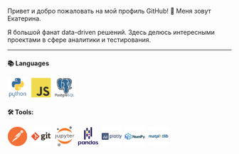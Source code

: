 Привет и добро пожаловать на мой профиль GitHub! 👋
Меня зовут Екатерина.

Я большой фанат data-driven решений. 
Здесь делюсь интересными проектами в сфере аналитики и тестирования.


---
#### :books: Languages
<div>
  <img src="https://github.com/devicons/devicon/blob/master/icons/python/python-original-wordmark.svg" title="Python" alt="Python" width="45" height="45"/>&nbsp;
  <img src="https://github.com/devicons/devicon/blob/master/icons/javascript/javascript-original.svg" title="JavaScript" alt="JavaScript" width="45" height="45"/>&nbsp;
  <img src="https://github.com/devicons/devicon/blob/master/icons/postgresql/postgresql-original-wordmark.svg" title="PostgreSQL" alt="PostgreSQL" width="45" height="45"/>&nbsp;

</div>




#### :hammer_and_wrench: Tools: 
<div>
  <img src="https://github.com/devicons/devicon/blob/master/icons/postman/postman-original.svg" title="postman" alt="postman" width="45" height="45"/>&nbsp;
  <img src="https://github.com/devicons/devicon/blob/master/icons/git/git-original-wordmark.svg" title="git" alt="git" width="45" height="45"/>&nbsp;
  <img src="https://github.com/devicons/devicon/blob/master/icons/jupyter/jupyter-original-wordmark.svg" title="jupyter" alt="jupyter" width="45" height="45"/>&nbsp;
  <img src="https://github.com/devicons/devicon/blob/master/icons/pandas/pandas-original-wordmark.svg" title="pandas" alt="pandas" width="45" height="45"/>&nbsp;
  <img src="https://github.com/devicons/devicon/blob/master/icons/plotly/plotly-original-wordmark.svg" title="plotly" alt="plotly" width="45" height="45"/>&nbsp;
  <img src="https://github.com/devicons/devicon/blob/master/icons/numpy/numpy-original-wordmark.svg" title="numpy" alt="numpy" width="45" height="45"/>&nbsp;
  <img src="https://github.com/devicons/devicon/blob/master/icons/matplotlib/matplotlib-original-wordmark.svg" title="matplotlib" alt="matplotlib" width="45" height="45"/>&nbsp;
  
</div>


